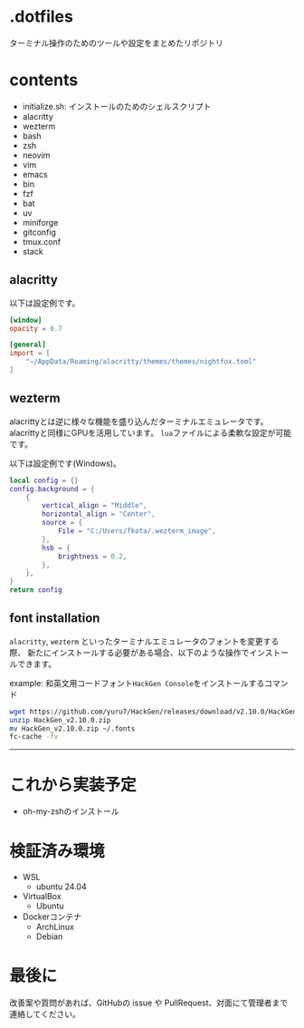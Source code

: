<!--
     ██████╗   ██████╗  ████████╗ ███████╗ ██╗ ██╗      ███████╗ ███████╗
     ██╔══██╗ ██╔═══██╗ ╚══██╔══╝ ██╔════╝ ██║ ██║      ██╔════╝ ██╔════╝
     ██║  ██║ ██║   ██║    ██║    █████╗   ██║ ██║      █████╗   ███████╗
     ██║  ██║ ██║   ██║    ██║    ██╔══╝   ██║ ██║      ██╔══╝   ╚════██║
 ██╗ ██████╔╝ ╚██████╔╝    ██║    ██║      ██║ ███████╗ ███████╗ ███████║
 ╚═╝ ╚═════╝   ╚═════╝     ╚═╝    ╚═╝      ╚═╝ ╚══════╝ ╚══════╝ ╚══════╝
-->

# .dotfiles
ターミナル操作のためのツールや設定をまとめたリポジトリ

# contents
- initialize.sh:
  インストールのためのシェルスクリプト
- alacritty
- wezterm
- bash
- zsh
- neovim
- vim
- emacs
- bin
- fzf
- bat
- uv
- miniforge
- gitconfig
- tmux.conf
- stack

## alacritty
以下は設定例です。
```local.toml
[window]
opacity = 0.7

[general]
import = [
    "~/AppData/Roaming/alacritty/themes/themes/nightfox.toml"
]
```

## wezterm
alacrittyとは逆に様々な機能を盛り込んだターミナルエミュレータです。
alacrittyと同様にGPUを活用しています。
`lua`ファイルによる柔軟な設定が可能です。

以下は設定例です(Windows)。
```.wezterm_local.lua
local config = {}
config.background = {
    {
        vertical_align = "Middle",
        horizontal_align = "Center",
        source = {
            File = "C:/Users/fkota/.wezterm_image",
        },
        hsb = {
            brightness = 0.2,
        },
    },
}
return config
```

## font installation
`alacritty`, `wezterm` といったターミナルエミュレータのフォントを変更する際、
新たにインストールする必要がある場合、以下のような操作でインストールできます。

example: 和英文用コードフォント`HackGen Console`をインストールするコマンド
```sh
wget https://github.com/yuru7/HackGen/releases/download/v2.10.0/HackGen_v2.10.0.zip
unzip HackGen_v2.10.0.zip
mv HackGen_v2.10.0.zip ~/.fonts
fc-cache -fv
```

---

# これから実装予定
- oh-my-zshのインストール

# 検証済み環境
- WSL
  - ubuntu 24.04
- VirtualBox
  - Ubuntu
- Dockerコンテナ
  - ArchLinux
  - Debian

# 最後に
改善案や質問があれば、GitHubの issue や PullRequest、対面にて管理者まで連絡してください。
